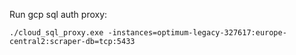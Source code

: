 Run gcp sql auth proxy:

```./cloud_sql_proxy.exe -instances=optimum-legacy-327617:europe-central2:scraper-db=tcp:5433```